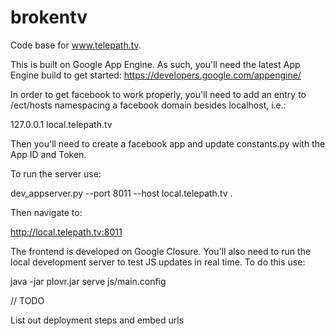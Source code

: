 brokentv
========

Code base for www.telepath.tv.

This is built on Google App Engine. As such, you'll need the latest App Engine build to get started: https://developers.google.com/appengine/

In order to get facebook to work properly, you'll need to add an entry to /ect/hosts namespacing a facebook domain besides localhost, i.e.:

127.0.0.1       local.telepath.tv

Then you'll need to create a facebook app and update constants.py with the App ID and Token.

To run the server use:

dev_appserver.py --port 8011 --host local.telepath.tv .

Then navigate to:

http://local.telepath.tv:8011

The frontend is developed on Google Closure. You'll also need to run the local development server to test JS updates in real time. To do this use:

java -jar plovr.jar serve js/main.config


// TODO

List out deployment steps and embed urls

